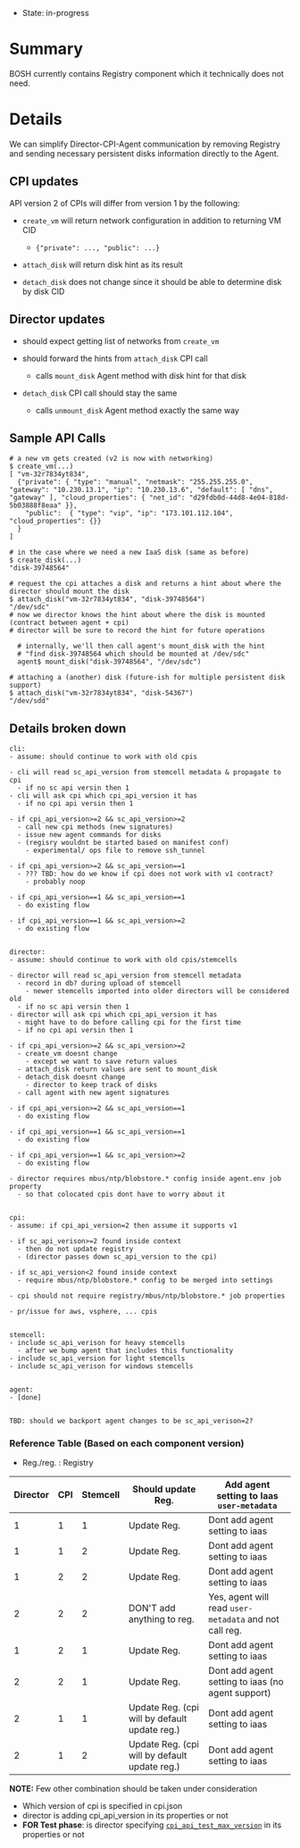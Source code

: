 - State: in-progress

# Summary

BOSH currently contains Registry component which it technically does not need.

# Details

We can simplify Director-CPI-Agent communication by removing Registry and sending necessary persistent disks information directly to the Agent.

## CPI updates

API version 2 of CPIs will differ from version 1 by the following:

- `create_vm` will return network configuration in addition to returning VM CID
  - `{"private": ..., "public": ...}`

- `attach_disk` will return disk hint as its result

- `detach_disk` does not change since it should be able to determine disk by disk CID

## Director updates

- should expect getting list of networks from `create_vm`

- should forward the hints from `attach_disk` CPI call
  - calls `mount_disk` Agent method with disk hint for that disk

- `detach_disk` CPI call should stay the same
	- calls `unmount_disk` Agent method exactly the same way

## Sample API Calls

```
# a new vm gets created (v2 is now with networking)
$ create_vm(...)
[ "vm-32r7834yt834", 
  {"private": { "type": "manual", "netmask": "255.255.255.0", "gateway": "10.230.13.1", "ip": "10.230.13.6", "default": [ "dns", "gateway" ], "cloud_properties": { "net_id": "d29fdb0d-44d8-4e04-818d-5b03888f8eaa" }}, 
    "public":  { "type": "vip", "ip": "173.101.112.104", "cloud_properties": {}} 
  }
]

# in the case where we need a new IaaS disk (same as before)
$ create_disk(...)
"disk-39748564"

# request the cpi attaches a disk and returns a hint about where the director should mount the disk
$ attach_disk("vm-32r7834yt834", "disk-39748564")
"/dev/sdc"
# now we director knows the hint about where the disk is mounted (contract between agent + cpi)
# director will be sure to record the hint for future operations

  # internally, we'll then call agent's mount_disk with the hint
  # "find disk-39748564 which should be mounted at /dev/sdc"
  agent$ mount_disk("disk-39748564", "/dev/sdc")

# attaching a (another) disk (future-ish for multiple persistent disk support)
$ attach_disk("vm-32r7834yt834", "disk-54367")
"/dev/sdd"
```

## Details broken down

```
cli:
- assume: should continue to work with old cpis

- cli will read sc_api_version from stemcell metadata & propagate to cpi
  - if no sc api versin then 1
- cli will ask cpi which cpi_api_version it has
  - if no cpi api versin then 1

- if cpi_api_version>=2 && sc_api_version>=2
  - call new cpi methods (new signatures)
  - issue new agent commands for disks
  - (regisry wouldnt be started based on manifest conf)
    - experimental/ ops file to remove ssh_tunnel

- if cpi_api_version>=2 && sc_api_version==1
  - ??? TBD: how do we know if cpi does not work with v1 contract?
    - probably noop

- if cpi_api_version==1 && sc_api_version==1
  - do existing flow

- if cpi_api_version==1 && sc_api_version>=2
  - do existing flow


director:
- assume: should continue to work with old cpis/stemcells

- director will read sc_api_version from stemcell metadata
  - record in db? during upload of stemcell
    - newer stemcells imported into older directors will be considered old
  - if no sc api versin then 1
- director will ask cpi which cpi_api_version it has
  - might have to do before calling cpi for the first time
  - if no cpi api versin then 1

- if cpi_api_version>=2 && sc_api_version>=2
  - create_vm doesnt change
    - except we want to save return values
  - attach_disk return values are sent to mount_disk
  - detach_disk doesnt change
    - director to keep track of disks
  - call agent with new agent signatures

- if cpi_api_version>=2 && sc_api_version==1
  - do existing flow

- if cpi_api_version==1 && sc_api_version==1
  - do existing flow

- if cpi_api_version==1 && sc_api_version>=2
  - do existing flow

- director requires mbus/ntp/blobstore.* config inside agent.env job property
  - so that colocated cpis dont have to worry about it


cpi:
- assume: if cpi_api_version=2 then assume it supports v1

- if sc_api_verison>=2 found inside context
  - then do not update registry
  - (director passes down sc_api_version to the cpi)

- if sc_api_version<2 found inside context
  - require mbus/ntp/blobstore.* config to be merged into settings

- cpi should not require registry/mbus/ntp/blobstore.* job properties

- pr/issue for aws, vsphere, ... cpis


stemcell:
- include sc_api_verison for heavy stemcells
  - after we bump agent that includes this functionality
- include sc_api_version for light stemcells
- include sc_api_verison for windows stemcells


agent:
- [done]


TBD: should we backport agent changes to be sc_api_verison=2?
```

### Reference Table (Based on each component version)
* Reg./reg. : Registry

| Director | CPI | Stemcell  | Should update Reg.   | Add agent setting to Iaas `user-metadata`   |
|----------|-----|-----------|----------------------|---|
| 1  | 1  | 1  | Update Reg.  | Dont add agent setting to iaas  |
| 1  | 1  | 2  | Update Reg.  | Dont add agent setting to iaas  |
| 1  | 2  | 2  | Update Reg.  | Dont add agent setting to iaas  |
| 2  | 2  | 2  | DON'T add anything to reg.   | Yes, agent will read `user-metadata` and not call reg.  |
| 1  | 2  | 1  | Update Reg.  | Dont add agent setting to iaas  |
| 2  | 2  | 1  | Update Reg.  | Dont add agent setting to iaas (no agent support)  |
| 2  | 1  | 1  | Update Reg. (cpi will by default update reg.)  | Dont add agent setting to iaas |
| 2  | 1  | 2  | Update Reg. (cpi will by default update reg.)  | Dont add agent setting to iaas |


**NOTE:** Few other combination should be taken under consideration
- Which version of cpi is specified in cpi.json
- director is adding cpi_api_version in its properties or not
- **FOR Test phase**: is director specifying [`cpi_api_test_max_version`](https://github.com/cloudfoundry-incubator/bosh-cpi-certification/blob/master/aws/assets/ops/director_cpi_version.yml) in its properties or not


